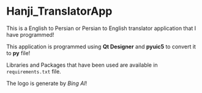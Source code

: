 # Hanji_TranslatorApp
This is a English to Persian or Persian to English translator application that I have programmed!

This application is programmed using **Qt Designer** and **pyuic5** to convert it to **py** file!

Libraries and Packages that have been used are available in ```requirements.txt``` file.

The logo is generate by _Bing AI_!
